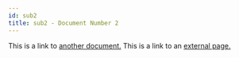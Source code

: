 ```yaml
---
id: sub2
title: sub2 - Document Number 2
---
```


This is a link to [another document.](doc3.md) This is a link to an [external page.](http://www.example.com/)
